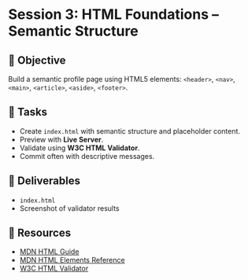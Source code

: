 # Session 3: HTML Foundations – Semantic Structure

## 📌 Objective
Build a semantic profile page using HTML5 elements:
`<header>`, `<nav>`, `<main>`, `<article>`, `<aside>`, `<footer>`.

## 📝 Tasks
- Create `index.html` with semantic structure and placeholder content.  
- Preview with **Live Server**.  
- Validate using **W3C HTML Validator**.  
- Commit often with descriptive messages.  

## 📂 Deliverables
- `index.html`  
- Screenshot of validator results  

## 🔧 Resources
- [MDN HTML Guide](https://developer.mozilla.org/en-US/docs/Learn/HTML)  
- [MDN HTML Elements Reference](https://developer.mozilla.org/en-US/docs/Web/HTML/Element)  
- [W3C HTML Validator](https://validator.w3.org/)  
